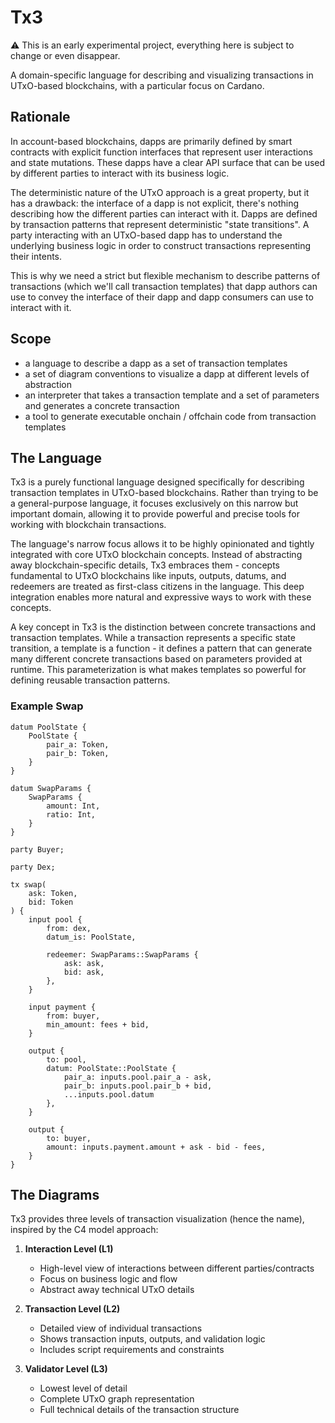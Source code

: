 # Tx3

⚠️ This is an early experimental project, everything here is subject to change or even disappear.

A domain-specific language for describing and visualizing transactions in UTxO-based blockchains, with a particular focus on Cardano.

## Rationale

In account-based blockchains, dapps are primarily defined by smart contracts with explicit function interfaces that represent user interactions and state mutations. These dapps have a clear API surface that can be used by different parties to interact with its business logic.

The deterministic nature of the UTxO approach is a great property, but it has a drawback: the interface of a dapp is not explicit, there's nothing describing how the different parties can interact with it. Dapps are defined by transaction patterns that represent deterministic "state transitions". A party interacting with an UTxO-based dapp has to understand the underlying business logic in order to construct transactions representing their intents.

This is why we need a strict but flexible mechanism to describe patterns of transactions (which we'll call transaction templates) that dapp authors can use to convey the interface of their dapp and dapp consumers can use to interact with it.

## Scope

- a language to describe a dapp as a set of transaction templates
- a set of diagram conventions to visualize a dapp at different levels of abstraction
- an interpreter that takes a transaction template and a set of parameters and generates a concrete transaction
- a tool to generate executable onchain / offchain code from transaction templates

## The Language

Tx3 is a purely functional language designed specifically for describing transaction templates in UTxO-based blockchains. Rather than trying to be a general-purpose language, it focuses exclusively on this narrow but important domain, allowing it to provide powerful and precise tools for working with blockchain transactions.

The language's narrow focus allows it to be highly opinionated and tightly integrated with core UTxO blockchain concepts. Instead of abstracting away blockchain-specific details, Tx3 embraces them - concepts fundamental to UTxO blockchains like inputs, outputs, datums, and redeemers are treated as first-class citizens in the language. This deep integration enables more natural and expressive ways to work with these concepts.

A key concept in Tx3 is the distinction between concrete transactions and transaction templates. While a transaction represents a specific state transition, a template is a function - it defines a pattern that can generate many different concrete transactions based on parameters provided at runtime. This parameterization is what makes templates so powerful for defining reusable transaction patterns.

### Example Swap

```tx3
datum PoolState {
    PoolState {
        pair_a: Token,
        pair_b: Token,
    }
}

datum SwapParams {
    SwapParams {
        amount: Int,
        ratio: Int,
    }
}

party Buyer;

party Dex;

tx swap(
    ask: Token,
    bid: Token
) {
    input pool {
        from: dex,
        datum_is: PoolState,

        redeemer: SwapParams::SwapParams {
            ask: ask,
            bid: ask,
        },
    }
    
    input payment {
        from: buyer,
        min_amount: fees + bid,
    }
    
    output {
        to: pool,
        datum: PoolState::PoolState {
            pair_a: inputs.pool.pair_a - ask,
            pair_b: inputs.pool.pair_b + bid,
            ...inputs.pool.datum
        },
    }

    output {
        to: buyer,
        amount: inputs.payment.amount + ask - bid - fees,
    }
}
```

## The Diagrams

Tx3 provides three levels of transaction visualization (hence the name), inspired by the C4 model approach:

1. **Interaction Level (L1)**
   - High-level view of interactions between different parties/contracts
   - Focus on business logic and flow
   - Abstract away technical UTxO details

2. **Transaction Level (L2)**
   - Detailed view of individual transactions
   - Shows transaction inputs, outputs, and validation logic
   - Includes script requirements and constraints

3. **Validator Level (L3)**
   - Lowest level of detail
   - Complete UTxO graph representation
   - Full technical details of the transaction structure
